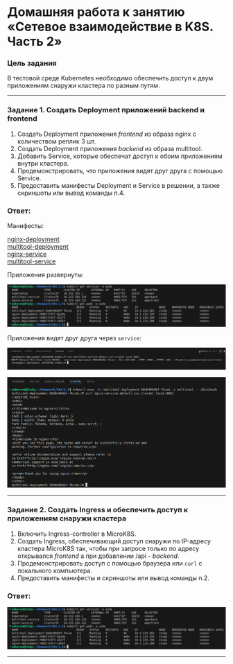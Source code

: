 # Домашняя работа к занятию «Сетевое взаимодействие в K8S. Часть 2»

### Цель задания

В тестовой среде Kubernetes необходимо обеспечить доступ к двум приложениям снаружи кластера по разным путям.

------

### Задание 1. Создать Deployment приложений backend и frontend

1. Создать Deployment приложения _frontend_ из образа nginx с количеством реплик 3 шт.
2. Создать Deployment приложения _backend_ из образа multitool. 
3. Добавить Service, которые обеспечат доступ к обоим приложениям внутри кластера. 
4. Продемонстрировать, что приложения видят друг друга с помощью Service.
5. Предоставить манифесты Deployment и Service в решении, а также скриншоты или вывод команды п.4.

### Ответ:

Манифесты:

[nginx-deployment](https://github.com/AlekseyStroitelev/Homework/blob/main/K8s/1.5/nginx-deployment.yml)<br/>
[multitool-deployment](https://github.com/AlekseyStroitelev/Homework/blob/main/K8s/1.5/multitool-deployment.yml)<br/>
[nginx-service](https://github.com/AlekseyStroitelev/Homework/blob/main/K8s/1.5/nginx-service.yml)<br/>
[multitool-service](https://github.com/AlekseyStroitelev/Homework/blob/main/K8s/1.5/multitool-service.yml)<br/>

Приложения развернуты:

![1_1](https://github.com/AlekseyStroitelev/Homework/blob/main/K8s/1.5/screenshots/k8s1_1.png)

Приложения видят друг друга через `service`:

![1_2](https://github.com/AlekseyStroitelev/Homework/blob/main/K8s/1.5/screenshots/k8s1_2.png)

![1_3](https://github.com/AlekseyStroitelev/Homework/blob/main/K8s/1.5/screenshots/k8s1_3.png)

------

### Задание 2. Создать Ingress и обеспечить доступ к приложениям снаружи кластера

1. Включить Ingress-controller в MicroK8S.
2. Создать Ingress, обеспечивающий доступ снаружи по IP-адресу кластера MicroK8S так, чтобы при запросе только по адресу открывался _frontend_ а при добавлении /api - _backend_.
3. Продемонстрировать доступ с помощью браузера или `curl` с локального компьютера.
4. Предоставить манифесты и скриншоты или вывод команды п.2.

### Ответ:

![1_1](https://github.com/AlekseyStroitelev/Homework/blob/main/K8s/1.5/screenshots/k8s1_1.png)

------
